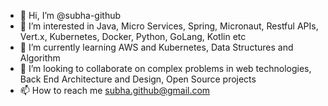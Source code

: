 - 👋 Hi, I’m @subha-github
- 👀 I’m interested in Java, Micro Services, Spring, Micronaut, Restful APIs, Vert.x, Kubernetes, Docker, Python, GoLang, Kotlin etc
- 🌱 I’m currently learning AWS and Kubernetes, Data Structures and Algorithm
- 💞️ I’m looking to collaborate on complex problems in web technologies, Back End Architecture and Design, Open Source projects
- 📫 How to reach me subha.github@gmail.com

<!---
subha-github/subha-github is a ✨ special ✨ repository because its `README.md` (this file) appears on your GitHub profile.
You can click the Preview link to take a look at your changes.
--->
